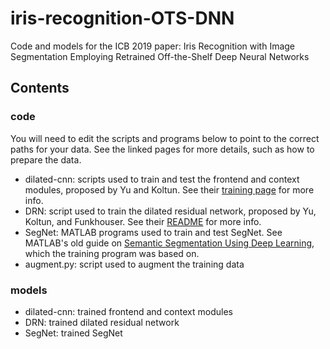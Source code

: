 # iris-recognition-OTS-DNN
Code and models for the ICB 2019 paper: Iris Recognition with Image Segmentation Employing Retrained Off-the-Shelf Deep Neural Networks

## Contents

### code
You will need to edit the scripts and programs below to point to the correct paths for your data. See the linked pages for more details, such as how to prepare the data.

- dilated-cnn: scripts used to train and test the frontend and context modules, proposed by Yu and Koltun. See their [training page](https://github.com/fyu/dilation/blob/master/docs/training.md) for more info.
- DRN: script used to train the dilated residual network, proposed by Yu, Koltun, and Funkhouser. See their [README](https://github.com/fyu/drn) for more info.
- SegNet: MATLAB programs used to train and test SegNet. See MATLAB's old guide on [Semantic Segmentation Using Deep Learning](https://web.archive.org/web/20180527004009/https://www.mathworks.com/help/vision/examples/semantic-segmentation-using-deep-learning.html), which the training program was based on.
- augment.py: script used to augment the training data

### models
- dilated-cnn: trained frontend and context modules
- DRN: trained dilated residual network
- SegNet: trained SegNet
